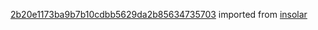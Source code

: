 [2b20e1173ba9b7b10cdbb5629da2b85634735703](https://github.com/insolar/insolar/commit/2b20e1173ba9b7b10cdbb5629da2b85634735703) imported from [insolar](https://github.com/insolar/insolar)
